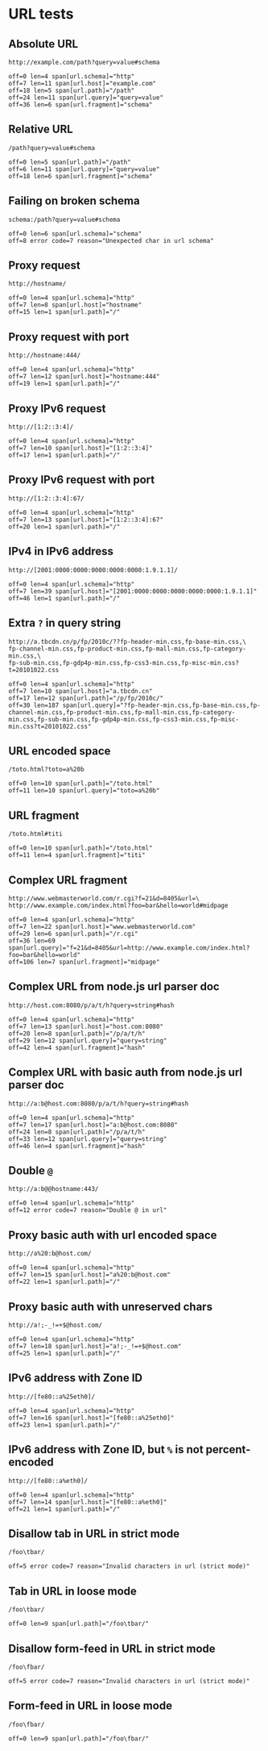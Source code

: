 # URL tests

## Absolute URL

```url
http://example.com/path?query=value#schema
```

```log
off=0 len=4 span[url.schema]="http"
off=7 len=11 span[url.host]="example.com"
off=18 len=5 span[url.path]="/path"
off=24 len=11 span[url.query]="query=value"
off=36 len=6 span[url.fragment]="schema"
```

## Relative URL

```url
/path?query=value#schema
```

```log
off=0 len=5 span[url.path]="/path"
off=6 len=11 span[url.query]="query=value"
off=18 len=6 span[url.fragment]="schema"
```

## Failing on broken schema

<!-- meta={"noScan": true} -->
```url
schema:/path?query=value#schema
```

```log
off=0 len=6 span[url.schema]="schema"
off=8 error code=7 reason="Unexpected char in url schema"
```

## Proxy request

```url
http://hostname/
```

```log
off=0 len=4 span[url.schema]="http"
off=7 len=8 span[url.host]="hostname"
off=15 len=1 span[url.path]="/"
```

## Proxy request with port

```url
http://hostname:444/
```

```log
off=0 len=4 span[url.schema]="http"
off=7 len=12 span[url.host]="hostname:444"
off=19 len=1 span[url.path]="/"
```

## Proxy IPv6 request

```url
http://[1:2::3:4]/
```

```log
off=0 len=4 span[url.schema]="http"
off=7 len=10 span[url.host]="[1:2::3:4]"
off=17 len=1 span[url.path]="/"
```

## Proxy IPv6 request with port

```url
http://[1:2::3:4]:67/
```

```log
off=0 len=4 span[url.schema]="http"
off=7 len=13 span[url.host]="[1:2::3:4]:67"
off=20 len=1 span[url.path]="/"
```

## IPv4 in IPv6 address

```url
http://[2001:0000:0000:0000:0000:0000:1.9.1.1]/
```

```log
off=0 len=4 span[url.schema]="http"
off=7 len=39 span[url.host]="[2001:0000:0000:0000:0000:0000:1.9.1.1]"
off=46 len=1 span[url.path]="/"
```

## Extra `?` in query string

```url
http://a.tbcdn.cn/p/fp/2010c/??fp-header-min.css,fp-base-min.css,\
fp-channel-min.css,fp-product-min.css,fp-mall-min.css,fp-category-min.css,\
fp-sub-min.css,fp-gdp4p-min.css,fp-css3-min.css,fp-misc-min.css?t=20101022.css
```

```log
off=0 len=4 span[url.schema]="http"
off=7 len=10 span[url.host]="a.tbcdn.cn"
off=17 len=12 span[url.path]="/p/fp/2010c/"
off=30 len=187 span[url.query]="?fp-header-min.css,fp-base-min.css,fp-channel-min.css,fp-product-min.css,fp-mall-min.css,fp-category-min.css,fp-sub-min.css,fp-gdp4p-min.css,fp-css3-min.css,fp-misc-min.css?t=20101022.css"
```

## URL encoded space

```url
/toto.html?toto=a%20b
```

```log
off=0 len=10 span[url.path]="/toto.html"
off=11 len=10 span[url.query]="toto=a%20b"
```

## URL fragment

```url
/toto.html#titi
```

```log
off=0 len=10 span[url.path]="/toto.html"
off=11 len=4 span[url.fragment]="titi"
```

## Complex URL fragment

```url
http://www.webmasterworld.com/r.cgi?f=21&d=8405&url=\
http://www.example.com/index.html?foo=bar&hello=world#midpage
```

```log
off=0 len=4 span[url.schema]="http"
off=7 len=22 span[url.host]="www.webmasterworld.com"
off=29 len=6 span[url.path]="/r.cgi"
off=36 len=69 span[url.query]="f=21&d=8405&url=http://www.example.com/index.html?foo=bar&hello=world"
off=106 len=7 span[url.fragment]="midpage"
```

## Complex URL from node.js url parser doc

```url
http://host.com:8080/p/a/t/h?query=string#hash
```

```log
off=0 len=4 span[url.schema]="http"
off=7 len=13 span[url.host]="host.com:8080"
off=20 len=8 span[url.path]="/p/a/t/h"
off=29 len=12 span[url.query]="query=string"
off=42 len=4 span[url.fragment]="hash"
```

## Complex URL with basic auth from node.js url parser doc

```url
http://a:b@host.com:8080/p/a/t/h?query=string#hash
```

```log
off=0 len=4 span[url.schema]="http"
off=7 len=17 span[url.host]="a:b@host.com:8080"
off=24 len=8 span[url.path]="/p/a/t/h"
off=33 len=12 span[url.query]="query=string"
off=46 len=4 span[url.fragment]="hash"
```

## Double `@`

<!-- meta={"noScan": true} -->
```url
http://a:b@@hostname:443/
```

```log
off=0 len=4 span[url.schema]="http"
off=12 error code=7 reason="Double @ in url"
```

## Proxy basic auth with url encoded space

```url
http://a%20:b@host.com/
```

```log
off=0 len=4 span[url.schema]="http"
off=7 len=15 span[url.host]="a%20:b@host.com"
off=22 len=1 span[url.path]="/"
```

## Proxy basic auth with unreserved chars

```url
http://a!;-_!=+$@host.com/
```

```log
off=0 len=4 span[url.schema]="http"
off=7 len=18 span[url.host]="a!;-_!=+$@host.com"
off=25 len=1 span[url.path]="/"
```

## IPv6 address with Zone ID

```url
http://[fe80::a%25eth0]/
```

```log
off=0 len=4 span[url.schema]="http"
off=7 len=16 span[url.host]="[fe80::a%25eth0]"
off=23 len=1 span[url.path]="/"
```

## IPv6 address with Zone ID, but `%` is not percent-encoded

```url
http://[fe80::a%eth0]/
```

```log
off=0 len=4 span[url.schema]="http"
off=7 len=14 span[url.host]="[fe80::a%eth0]"
off=21 len=1 span[url.path]="/"
```

## Disallow tab in URL in strict mode

<!-- meta={"mode": "strict", "noScan": true} -->
```url
/foo\tbar/
```

```log
off=5 error code=7 reason="Invalid characters in url (strict mode)"
```

## Tab in URL in loose mode

<!-- meta={"mode": "loose"} -->
```url
/foo\tbar/
```

```log
off=0 len=9 span[url.path]="/foo\tbar/"
```

## Disallow form-feed in URL in strict mode

<!-- meta={"mode": "strict", "noScan": true} -->
```url
/foo\fbar/
```

```log
off=5 error code=7 reason="Invalid characters in url (strict mode)"
```

## Form-feed in URL in loose mode

<!-- meta={"mode": "loose"} -->
```url
/foo\fbar/
```

```log
off=0 len=9 span[url.path]="/foo\fbar/"
```
